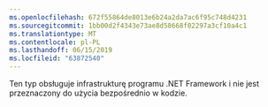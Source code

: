 ```yaml
---
ms.openlocfilehash: 672f55864de8013e6b24a2da7ac6f95c748d4231
ms.sourcegitcommit: 1bb00d2f4343e73ae8d58668f02297a3cf10a4c1
ms.translationtype: MT
ms.contentlocale: pl-PL
ms.lasthandoff: 06/15/2019
ms.locfileid: "63872540"
---
```

Ten typ obsługuje infrastrukturę programu .NET Framework i nie jest przeznaczony do użycia bezpośrednio w kodzie.